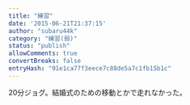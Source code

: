 ```yaml
---
title: "練習"
date: '2015-06-21T21:37:15'
author: "subaru44k"
category: "練習(弱)"
status: "publish"
allowComments: true
convertBreaks: false
entryHash: "91e1ca77f3eece7c88de5a7c1fb15b1c"
---
```

20分ジョグ。結婚式のための移動とかで走れなかった。
